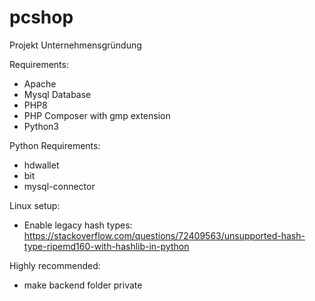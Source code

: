 # pcshop
Projekt Unternehmensgründung

Requirements:
- Apache
- Mysql Database
- PHP8
- PHP Composer with gmp extension
- Python3

Python Requirements:
- hdwallet
- bit
- mysql-connector

Linux setup:
- Enable legacy hash types: 
https://stackoverflow.com/questions/72409563/unsupported-hash-type-ripemd160-with-hashlib-in-python

Highly recommended:
- make backend folder private
